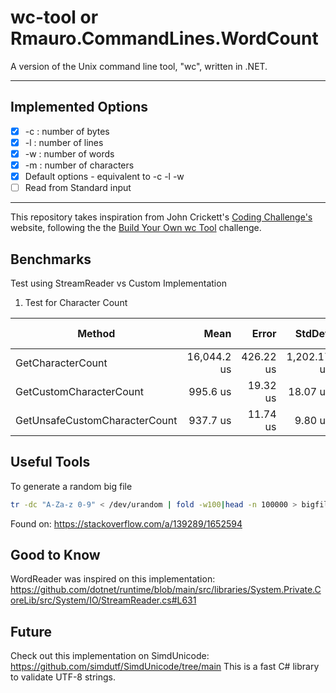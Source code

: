 # wc-tool or Rmauro.CommandLines.WordCount

A version of the Unix command line tool, "wc", written in .NET.

---

## Implemented Options

- [x] -c : number of bytes
- [x] -l : number of lines
- [x] -w : number of words
- [x] -m : number of characters
- [x] Default options - equivalent to -c -l -w
- [ ] Read from Standard input

---

This repository takes inspiration from John Crickett's [Coding Challenge's](https://codingchallenges.fyi/) website, following the the [Build Your Own wc Tool](https://codingchallenges.fyi/challenges/challenge-wc) challenge. 

## Benchmarks

Test using StreamReader vs Custom Implementation

1. Test for Character Count

| Method                        | Mean        | Error     | StdDev      | Ratio | RatioSD | Gen0      | Gen1      | Gen2      | Allocated   | Alloc Ratio |
|------------------------------ |------------:|----------:|------------:|------:|--------:|----------:|----------:|----------:|------------:|------------:|
| GetCharacterCount             | 16,044.2 us | 426.22 us | 1,202.17 us |  1.01 |    0.11 | 4218.7500 | 2687.5000 | 1000.0000 | 39561.08 KB |       1.000 |
| GetCustomCharacterCount       |    995.6 us |  19.32 us |    18.07 us |  0.06 |    0.00 |         - |         - |         - |     2.19 KB |       0.000 |
| GetUnsafeCustomCharacterCount |    937.7 us |  11.74 us |     9.80 us |  0.06 |    0.00 |    0.9766 |         - |         - |     2.19 KB |       0.000 |

## Useful Tools

To generate a random big file

```bash
tr -dc "A-Za-z 0-9" < /dev/urandom | fold -w100|head -n 100000 > bigfile.txt
```

Found on: https://stackoverflow.com/a/139289/1652594

## Good to Know

WordReader was inspired on this implementation: https://github.com/dotnet/runtime/blob/main/src/libraries/System.Private.CoreLib/src/System/IO/StreamReader.cs#L631

## Future

Check out this implementation on SimdUnicode: https://github.com/simdutf/SimdUnicode/tree/main
This is a fast C# library to validate UTF-8 strings.